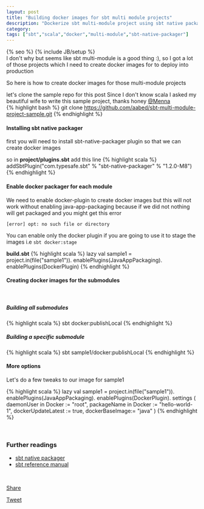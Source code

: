 ```yaml
---
layout: post
title: "Building docker images for sbt multi module projects"
description: "Dockerize sbt multi-module project using sbt native packager"
category:
tags: ["sbt","scala","docker","multi-module","sbt-native-packager"]
---
```

{% seo %}
{% include JB/setup %}
<br>
I don't why but seems like sbt multi-module is a good thing :), so I got a lot of those projects which I need to create docker images for to deploy into production

So here is how to create docker images for those multi-module projects

let's clone the sample repo for this post
Since I don't know scala I asked my beautiful wife to write this sample project, thanks honey [@Menna](https://twitter.com/MennaEssa)
<br>
{% highlight bash %}
git clone https://github.com/aabed/sbt-multi-module-project-sample.git
{% endhighlight %}
<br>

#### Installing sbt native packager

first you will need to install sbt-native-packager plugin so that we can create docker images

so in **project/plugins.sbt** add this line
{% highlight scala %}
addSbtPlugin("com.typesafe.sbt" % "sbt-native-packager" % "1.2.0-M8")
{% endhighlight %}

#### Enable docker packager for each module
We need to enable docker-plugin to create docker images but this will not work without enabling java-app-packaging because if we did not nothing will get packaged and you might get this error

``` [error] opt: no such file or directory ```

You can enable only the docker plugin if you are going to use it to stage the images i.e ``` sbt docker:stage ```


**build.sbt**
{% highlight scala %}
lazy val sample1 = project.in(file("sample1")).
enablePlugins(JavaAppPackaging).
enablePlugins(DockerPlugin)
{% endhighlight %}

#### Creating docker images for the submodules
<br>

##### Building all submodules

{% highlight scala %}
sbt docker:publishLocal
{% endhighlight %}
<br>

##### Building a specific submodule

{% highlight scala %}
sbt sample1/docker:publishLocal
{% endhighlight %}
<br>

#### More options

Let's do a few tweaks to our image for sample1

{% highlight scala %}
lazy val sample1 = project.in(file("sample1")).
enablePlugins(JavaAppPackaging).
enablePlugins(DockerPlugin).
settings (
  daemonUser in Docker := "root",
  packageName in Docker := "hello-world-1",
  dockerUpdateLatest := true,
  dockerBaseImage:= "java"
)
{% endhighlight %}

<br>

### Further readings

* [sbt native packager](http://www.scala-sbt.org/sbt-native-packager/formats/docker.html)
* [sbt reference manual](http://www.scala-sbt.org/0.13/docs/Basic-Def.html)

<div id="fb-root"></div>
<script>(function(d, s, id) {
  var js, fjs = d.getElementsByTagName(s)[0];
  if (d.getElementById(id)) return;
  js = d.createElement(s); js.id = id;
  js.src = "//connect.facebook.net/en_US/sdk.js#xfbml=1&version=v2.9";
  fjs.parentNode.insertBefore(js, fjs);
}(document, 'script', 'facebook-jssdk'));</script>

<style media="screen" type="text/css">
        .fb_iframe_widget span
        {
            vertical-align: baseline !important;
        }
        </style>
<br>
<p>
<div class="fb-share-button" data-href="https://developers.facebook.com/docs/plugins/" data-layout="button" data-size="small" data-mobile-iframe="true"><a class="fb-xfbml-parse-ignore" target="_blank" href="https://www.facebook.com/sharer/sharer.php?u=https%3A%2F%2Fdevelopers.facebook.com%2Fdocs%2Fplugins%2F&amp;src=sdkpreparse">Share</a></div>

<script src="//platform.linkedin.com/in.js" type="text/javascript"> lang: en_US</script>
<script type="IN/Share"></script>

<a href="https://twitter.com/share" class="twitter-share-button" data-show-count="false">Tweet</a><script async src="//platform.twitter.com/widgets.js" charset="utf-8"></script>
</p>
